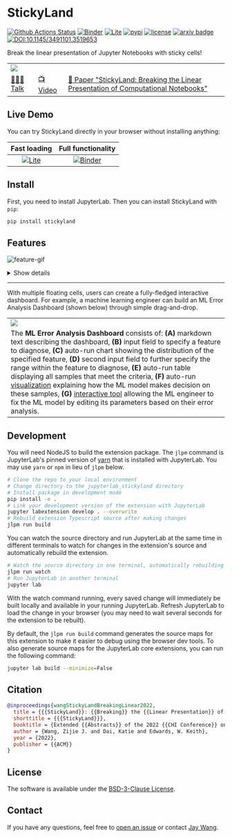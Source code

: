# StickyLand

<!-- [![Lite](https://gist.githubusercontent.com/xiaohk/9b9f7c8fa162b2c3bc3251a5c9a799b2/raw/c3438b4c49d89e4c367f581520ddd4cf8dac0f41/lite-badge-launch-small.svg)](https://xiaohk.github.io/stickyland/) -->
[![Github Actions Status](https://github.com/xiaohk/stickyland/workflows/Build/badge.svg)](https://github.com/xiaohk/stickyland/actions/workflows/build.yml)
[![Binder](https://mybinder.org/badge_logo.svg)](https://mybinder.org/v2/gh/xiaohk/stickyland/master?urlpath=lab/tree/examples/example-adult.ipynb)
[![Lite](https://gist.githubusercontent.com/xiaohk/9b9f7c8fa162b2c3bc3251a5c9a799b2/raw/a7fca1d0a2d62c2b49f60c0217dffbd0fe404471/lite-badge-launch-small.svg)](https://xiaohk.github.io/stickyland/)
[![pypi](https://img.shields.io/pypi/v/jupyterlab-stickyland?color=blue)](https://pypi.python.org/pypi/jupyterlab-stickyland)
[![license](https://img.shields.io/badge/License-BSD--3-orange)](https://github.com/xiaohk/stickyland/blob/master/LICENSE)
[![arxiv badge](https://img.shields.io/badge/arXiv-2202.11086-red)](https://arxiv.org/abs/2202.11086)
[![DOI:10.1145/3491101.3519653](https://img.shields.io/badge/DOI-10.1145/3491101.3519653-blue)](https://doi.org/10.1145/3491101.3519653)

Break the linear presentation of Jupyter Notebooks with sticky cells!

<table>
  <tr>
    <td colspan="3"><img src='https://i.imgur.com/FtmHafo.png'></td>
  </tr>
  <tr></tr>
  <tr>
    <td><a href="https://youtu.be/EQflkVIIARY">👨🏻‍🏫 Talk</a></td>
    <td><a href="https://youtu.be/OKaPmEBzEX0">📺 Video</a></td>
    <td><a href="https://arxiv.org/abs/2202.11086">📖 Paper "StickyLand: Breaking the Linear Presentation of Computational Notebooks"</a></td>
  </tr>
</table>

## Live Demo

You can try StickyLand directly in your browser without installing anything:

|Fast loading|Full functionality|
|:---:|:---:|
|[![Lite](https://gist.githubusercontent.com/xiaohk/9b9f7c8fa162b2c3bc3251a5c9a799b2/raw/a7fca1d0a2d62c2b49f60c0217dffbd0fe404471/lite-badge-launch-small.svg)](https://xiaohk.github.io/stickyland/)|[![Binder](https://mybinder.org/badge_logo.svg)](https://mybinder.org/v2/gh/xiaohk/stickyland/master?urlpath=lab/tree/examples/example-adult.ipynb)|

## Install

First, you need to install JupyterLab. Then you can install StickyLand with `pip`:

```bash
pip install stickyland
```

## Features

![feature-gif](https://user-images.githubusercontent.com/15007159/155863418-c4e616fa-a003-4d6c-ba12-74cdb22d9bf4.gif)

<details>
  <summary>Show details</summary>
  <table>
    <tr></tr>
    <tr></tr>
    <tr><td style="text-align:center"><b>Drag and drop to create sticky cells</b></td><td><b>Create sticky code and markdown from scratch</b></td></tr>
    <tr></tr>
    <tr><th><video src='https://user-images.githubusercontent.com/15007159/155241848-298e593e-de7b-4d6e-be48-fd738c2586e6.mp4' width=180></video></th><th><video src='https://user-images.githubusercontent.com/15007159/155241844-4a5a910d-3cdf-48d2-9c6d-acb9e23fe6a4.mp4' width=180></video></th></tr>
    <tr></tr>
    <tr><td><b>Automatically execute sticky cells</b></td><td><b>Use floating cells to create interactive dashboards</b></td></tr>
    <tr></tr>
    <tr><td style="width:20px"><video src='https://user-images.githubusercontent.com/15007159/155242259-925ca910-f1d4-4b8d-b085-5120f1a21da6.mp4' width=180></video></td><td><video src='https://user-images.githubusercontent.com/15007159/155243403-30625bd4-611c-4096-934d-7219fd6be8cb.mp4' width=180></video></td></tr>
  </table>

</details>

---

With multiple floating cells, users can create a fully-fledged interactive dashboard. For example, a machine learning engineer can build an ML Error Analysis Dashboard (shown below) through simple drag-and-drop.

<table>
  <tr><td><img src="https://i.imgur.com/KN51RQV.png"></td></tr>
  <tr></tr>
  <tr><td>The <b>ML Error Analysis Dashboard</b> consists of: <b>(A)</b> markdown text describing the dashboard, <b>(B)</b>
input field to specify a feature to diagnose, <b>(C)</b> auto-run chart showing the distribution of the specified feature, <b>(D)</b> second
input field to further specify the range within the feature to diagnose, <b>(E)</b> auto-run table displaying all samples that meet the
criteria, <b>(F)</b> auto-run <a href="https://github.com/interpretml/interpret/">visualization</a> explaining how the ML model makes decision on these samples, <b>(G)</b> <a href="https://github.com/interpretml/gam-changer/">interactive tool</a> allowing
the ML engineer to fix the ML model by editing its parameters based on their error analysis.</td></tr>
</table>

## Development

You will need NodeJS to build the extension package.
The `jlpm` command is JupyterLab's pinned version of
[yarn](https://yarnpkg.com/) that is installed with JupyterLab. You may use
`yarn` or `npm` in lieu of `jlpm` below.

```bash
# Clone the repo to your local environment
# Change directory to the jupyterlab_stickyland directory
# Install package in development mode
pip install -e .
# Link your development version of the extension with JupyterLab
jupyter labextension develop . --overwrite
# Rebuild extension Typescript source after making changes
jlpm run build
```

You can watch the source directory and run JupyterLab at the same time in different terminals to watch for changes in the extension's source and automatically rebuild the extension.

```bash
# Watch the source directory in one terminal, automatically rebuilding when needed
jlpm run watch
# Run JupyterLab in another terminal
jupyter lab
```

With the watch command running, every saved change will immediately be built locally and available in your running JupyterLab. Refresh JupyterLab to load the change in your browser (you may need to wait several seconds for the extension to be rebuilt).

By default, the `jlpm run build` command generates the source maps for this extension to make it easier to debug using the browser dev tools. To also generate source maps for the JupyterLab core extensions, you can run the following command:

```bash
jupyter lab build --minimize=False
```

## Citation

```bibTeX
@inproceedings{wangStickyLandBreakingLinear2022,
  title = {{{StickyLand}}: {{Breaking}} the {{Linear Presentation}} of {{Computational Notebooks}}},
  shorttitle = {{{StickyLand}}},
  booktitle = {Extended {{Abstracts}} of the 2022 {{CHI Conference}} on {{Human Factors}} in {{Computing Systems}}},
  author = {Wang, Zijie J. and Dai, Katie and Edwards, W. Keith},
  year = {2022},
  publisher = {{ACM}}
}
```

## License

The software is available under the [BSD-3-Clause License](https://github.com/xiaohk/stickyland/blob/master/LICENSE).

## Contact

If you have any questions, feel free to [open an issue](https://github.com/xiaohk/stickyland/issues/new) or contact [Jay Wang](https://zijie.wang).
